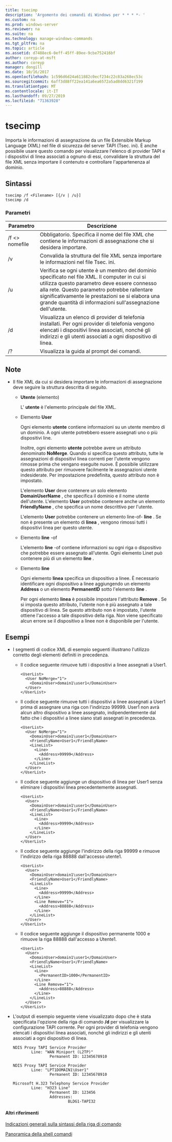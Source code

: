 ```yaml
---
title: tsecimp
description: 'Argomento dei comandi di Windows per * * * *- '
ms.custom: na
ms.prod: windows-server
ms.reviewer: na
ms.suite: na
ms.technology: manage-windows-commands
ms.tgt_pltfrm: na
ms.topic: article
ms.assetid: d7488ec6-0eff-45ff-89ee-9cbe752416bf
author: coreyp-at-msft
ms.author: coreyp
manager: dongill
ms.date: 10/16/2017
ms.openlocfilehash: 1c596d6d24a611882c0ecf234c22c83a268ec53c
ms.sourcegitcommit: 6aff3d88ff22ea141a6ea6572a5ad8dd6321f199
ms.translationtype: MT
ms.contentlocale: it-IT
ms.lasthandoff: 09/27/2019
ms.locfileid: "71363928"
---
```

# <a name="tsecimp"></a>tsecimp



Importa le informazioni di assegnazione da un file Extensible Markup Language (XML) nel file di sicurezza del server TAPI (Tsec. ini). È anche possibile usare questo comando per visualizzare l'elenco di provider TAPI e i dispositivi di linea associati a ognuno di essi, convalidare la struttura del file XML senza importare il contenuto e controllare l'appartenenza al dominio.

## <a name="syntax"></a>Sintassi

```
tsecimp /f <Filename> [{/v | /u}]
tsecimp /d
```

### <a name="parameters"></a>Parametri

|Parametro|Descrizione|
|---------|-----------|
|/f \<> nomefile|Obbligatorio. Specifica il nome del file XML che contiene le informazioni di assegnazione che si desidera importare.|
|/v|Convalida la struttura del file XML senza importare le informazioni nel file Tsec. ini.|
|/u|Verifica se ogni utente è un membro del dominio specificato nel file XML. Il computer in cui si utilizza questo parametro deve essere connesso alla rete. Questo parametro potrebbe rallentare significativamente le prestazioni se si elabora una grande quantità di informazioni sull'assegnazione dell'utente.|
|/d|Visualizza un elenco di provider di telefonia installati. Per ogni provider di telefonia vengono elencati i dispositivi linea associati, nonché gli indirizzi e gli utenti associati a ogni dispositivo di linea.|
|/?|Visualizza la guida al prompt dei comandi.|

## <a name="remarks"></a>Note

-   Il file XML da cui si desidera importare le informazioni di assegnazione deve seguire la struttura descritta di seguito.  
    -   **Utente** (elemento)

        L' **utente** è l'elemento principale del file XML.
    -   Elemento **User**

        Ogni elemento **utente** contiene informazioni su un utente membro di un dominio. A ogni utente potrebbero essere assegnati uno o più dispositivi line.

        Inoltre, ogni elemento **utente** potrebbe avere un attributo denominato **NoMerge**. Quando si specifica questo attributo, tutte le assegnazioni di dispositivi linea correnti per l'utente vengono rimosse prima che vengano eseguite nuove. È possibile utilizzare questo attributo per rimuovere facilmente le assegnazioni utente indesiderate. Per impostazione predefinita, questo attributo non è impostato.

        L'elemento **User** deve contenere un solo elemento **DomainUserName** , che specifica il dominio e il nome utente dell'utente. L'elemento **User** potrebbe contenere anche un elemento **FriendlyName** , che specifica un nome descrittivo per l'utente.

        L'elemento **User** potrebbe contenere un elemento line-of- **line** . Se non è presente un elemento di **linea** , vengono rimossi tutti i dispositivi linea per questo utente.
    -   Elemento **line** -of

        L'elemento **line** -of contiene informazioni su ogni riga o dispositivo che potrebbe essere assegnato all'utente. Ogni elemento Linet può contenere più di un elemento **line** .
    -   Elemento **line**

        Ogni elemento **linea** specifica un dispositivo a linee. È necessario identificare ogni dispositivo a linee aggiungendo un elemento **Address** o un elemento **PermanentID** sotto l'elemento **line** .

        Per ogni elemento **linea** è possibile impostare l'attributo **Remove** . Se si imposta questo attributo, l'utente non è più assegnato a tale dispositivo di linea. Se questo attributo non è impostato, l'utente ottiene l'accesso a tale dispositivo della riga. Non viene specificato alcun errore se il dispositivo a linee non è disponibile per l'utente.

## <a name="examples"></a>Esempi
- I segmenti di codice XML di esempio seguenti illustrano l'utilizzo corretto degli elementi definiti in precedenza.  
  - Il codice seguente rimuove tutti i dispositivi a linee assegnati a User1.  
    ```
    <UserList>
      <User NoMerge="1">
        <DomainUser>domain1\user1</DomainUser>
      </User>
    </UserList>
    ```  
  - Il codice seguente rimuove tutti i dispositivi a linee assegnati a User1 prima di assegnare una riga con l'indirizzo 99999. User1 non avrà alcun altro dispositivo a linee assegnato, indipendentemente dal fatto che i dispositivi a linee siano stati assegnati in precedenza.  
    ```
    <UserList>
      <User NoMerge="1">
        <DomainUser>domain1\user1</DomainUser>
        <FriendlyName>User1</FriendlyName>
        <LineList>
          <Line>
            <Address>99999</Address>
          </Line>
        </LineList>
      </User>
    </UserList>
    ```  
  - Il codice seguente aggiunge un dispositivo di linea per User1 senza eliminare i dispositivi linea precedentemente assegnati.  
    ```
    <UserList>
      <User>
        <DomainUser>domain1\user1</DomainUser>
        <FriendlyName>User1</FriendlyName>
        <LineList>
          <Line>
            <Address>99999</Address>
          </Line>
        </LineList>
      </User>
    </UserList>
    ```  
  - Il codice seguente aggiunge l'indirizzo della riga 99999 e rimuove l'indirizzo della riga 88888 dall'accesso utente1.  
    ```
    <UserList>
      <User>
        <DomainUser>domain1\user1</DomainUser>
        <FriendlyName>User1</FriendlyName>
        <LineList>
          <Line>
            <Address>99999</Address>
          </Line>
          <Line Remove="1">
            <Address>88888</Address>
          </Line>
        </LineList>
      </User>
    </UserList>
    ```  
  - Il codice seguente aggiunge il dispositivo permanente 1000 e rimuove la riga 88888 dall'accesso a Utente1.  
    ```
    <UserList>
      <User>
        <DomainUser>domain1\user1</DomainUser>
        <FriendlyName>User1</FriendlyName>
        <LineList>
          <Line>
            <PermanentID>1000</PermanentID>
          </Line>
          <Line Remove="1">
            <Address>88888</Address>
          </Line>
        </LineList>
      </User>
    </UserList>
    ```

-   L'output di esempio seguente viene visualizzato dopo che è stata specificata l'opzione della riga di comando **/d** per visualizzare la configurazione TAPI corrente. Per ogni provider di telefonia vengono elencati i dispositivi linea associati, nonché gli indirizzi e gli utenti associati a ogni dispositivo di linea.  
    ```
    NDIS Proxy TAPI Service Provider
            Line: "WAN Miniport (L2TP)"
                    Permanent ID: 12345678910

    NDIS Proxy TAPI Service Provider
            Line: "LPT1DOMAIN1\User1"
                    Permanent ID: 12345678910

    Microsoft H.323 Telephony Service Provider
            Line: "H323 Line"
                    Permanent ID: 123456
                    Addresses:
                            BLDG1-TAPI32

    ```

#### <a name="additional-references"></a>Altri riferimenti

[Indicazioni generali sulla sintassi della riga di comando](command-line-syntax-key.md)

[Panoramica della shell comandi](https://technet.microsoft.com/library/cc737438(v=ws.10).aspx)
